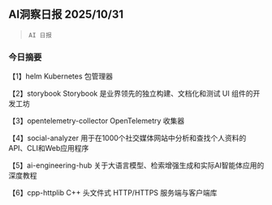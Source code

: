 ## AI洞察日报 2025/10/31

>  `AI 日报` 

### 今日摘要

【1】helm
Kubernetes 包管理器

【2】storybook
Storybook 是业界领先的独立构建、文档化和测试 UI 组件的开发工坊

【3】opentelemetry-collector
OpenTelemetry 收集器

【4】social-analyzer
用于在1000个社交媒体网站中分析和查找个人资料的API、CLI和Web应用程序

【5】ai-engineering-hub
关于大语言模型、检索增强生成和实际AI智能体应用的深度教程

【6】cpp-httplib
C++ 头文件式 HTTP/HTTPS 服务端与客户端库


